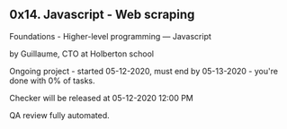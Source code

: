 0x14. Javascript - Web scraping
--------------------------------------
 Foundations - Higher-level programming ― Javascript

 by Guillaume, CTO at Holberton school

 Ongoing project - started 05-12-2020, must end by 05-13-2020 - you're done with 0% of tasks.

 Checker will be released at 05-12-2020 12:00 PM

 QA review fully automated.